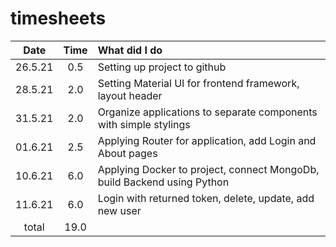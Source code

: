 # timesheets

|  Date   | Time | What did I do                                                           |
| :-----: | :--: | :---------------------------------------------------------------------- |
| 26.5.21 | 0.5  | Setting up project to github                                            |
| 28.5.21 | 2.0  | Setting Material UI for frontend framework, layout header               |
| 31.5.21 | 2.0  | Organize applications to separate components with simple stylings       |
| 01.6.21 | 2.5  | Applying Router for application, add Login and About pages              |
| 10.6.21 | 6.0  | Applying Docker to project, connect MongoDb, build Backend using Python |
| 11.6.21 | 6.0  | Login with returned token, delete, update, add new user                 |
|  total  | 19.0 |                                                                         |
